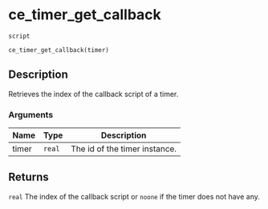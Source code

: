 # ce_timer_get_callback
`script`
```gml
ce_timer_get_callback(timer)
```

## Description
Retrieves the index of the callback script of a timer.

### Arguments
| Name | Type | Description |
| ---- | ---- | ----------- |
| timer | `real` | The id of the timer instance. |

## Returns
`real` The index of the callback script or `noone` if the timer
 does not have any.